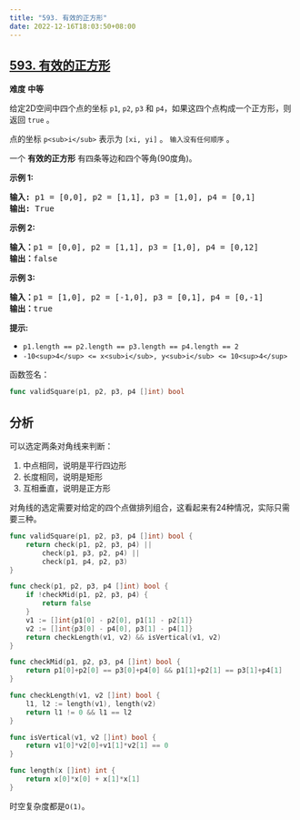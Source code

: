 ```yaml
---
title: "593. 有效的正方形"
date: 2022-12-16T18:03:50+08:00
---
```

## [593. 有效的正方形](https://leetcode.cn/problems/valid-square/)

**难度** **中等**

给定2D空间中四个点的坐标 `p1`, `p2`, `p3` 和 `p4`，如果这四个点构成一个正方形，则返回 `true` 。

点的坐标 `p<sub>i</sub>` 表示为 `[xi, yi]` 。 `输入没有任何顺序` 。

一个 **有效的正方形** 有四条等边和四个等角(90度角)。

**示例 1:**

<pre><strong>输入:</strong> p1 = [0,0], p2 = [1,1], p3 = [1,0], p4 = [0,1]
<strong>输出:</strong> True
</pre>

**示例 2:**

<pre><strong>输入：</strong>p1 = [0,0], p2 = [1,1], p3 = [1,0], p4 = [0,12]
<b>输出：</b>false
</pre>

**示例 3:**

<pre><b>输入：</b>p1 = [1,0], p2 = [-1,0], p3 = [0,1], p4 = [0,-1]
<b>输出：</b>true
</pre>

**提示:**

* `p1.length == p2.length == p3.length == p4.length == 2`
* `-10<sup>4</sup> <= x<sub>i</sub>, y<sub>i</sub> <= 10<sup>4</sup>`

函数签名：

```go
func validSquare(p1, p2, p3, p4 []int) bool
```

## 分析

可以选定两条对角线来判断：

1. 中点相同，说明是平行四边形
2. 长度相同，说明是矩形
3. 互相垂直，说明是正方形

对角线的选定需要对给定的四个点做排列组合，这看起来有24种情况，实际只需要三种。

```go
func validSquare(p1, p2, p3, p4 []int) bool {
	return check(p1, p2, p3, p4) ||
		check(p1, p3, p2, p4) ||
		check(p1, p4, p2, p3)
}

func check(p1, p2, p3, p4 []int) bool {
	if !checkMid(p1, p2, p3, p4) {
		return false
	}
	v1 := []int{p1[0] - p2[0], p1[1] - p2[1]}
	v2 := []int{p3[0] - p4[0], p3[1] - p4[1]}
	return checkLength(v1, v2) && isVertical(v1, v2)
}

func checkMid(p1, p2, p3, p4 []int) bool {
	return p1[0]+p2[0] == p3[0]+p4[0] && p1[1]+p2[1] == p3[1]+p4[1]
}

func checkLength(v1, v2 []int) bool {
	l1, l2 := length(v1), length(v2)
	return l1 != 0 && l1 == l2
}

func isVertical(v1, v2 []int) bool {
	return v1[0]*v2[0]+v1[1]*v2[1] == 0
}

func length(x []int) int {
	return x[0]*x[0] + x[1]*x[1]
}
```

时空复杂度都是`O(1)`。
